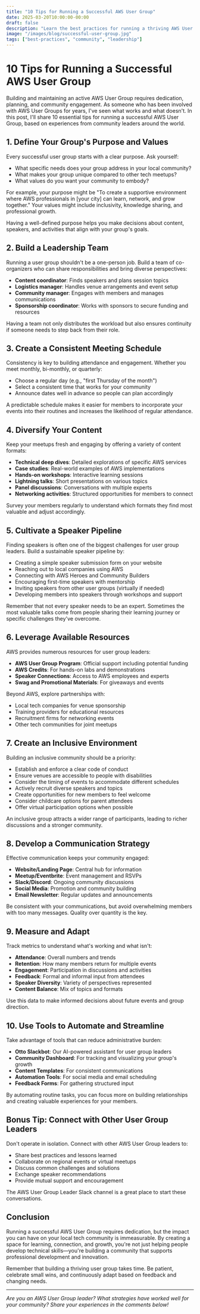 ```yaml
---
title: "10 Tips for Running a Successful AWS User Group"
date: 2025-03-20T10:00:00-00:00
draft: false
description: "Learn the best practices for running a thriving AWS User Group from experienced community leaders."
image: "/images/blog/successful-user-group.jpg"
tags: ["best-practices", "community", "leadership"]
---
```


# 10 Tips for Running a Successful AWS User Group

Building and maintaining an active AWS User Group requires dedication, planning, and community engagement. As someone who has been involved with AWS User Groups for years, I've seen what works and what doesn't. In this post, I'll share 10 essential tips for running a successful AWS User Group, based on experiences from community leaders around the world.

## 1. Define Your Group's Purpose and Values

Every successful user group starts with a clear purpose. Ask yourself:

- What specific needs does your group address in your local community?
- What makes your group unique compared to other tech meetups?
- What values do you want your community to embody?

For example, your purpose might be "To create a supportive environment where AWS professionals in [your city] can learn, network, and grow together." Your values might include inclusivity, knowledge sharing, and professional growth.

Having a well-defined purpose helps you make decisions about content, speakers, and activities that align with your group's goals.

## 2. Build a Leadership Team

Running a user group shouldn't be a one-person job. Build a team of co-organizers who can share responsibilities and bring diverse perspectives:

- **Content coordinator**: Finds speakers and plans session topics
- **Logistics manager**: Handles venue arrangements and event setup
- **Community manager**: Engages with members and manages communications
- **Sponsorship coordinator**: Works with sponsors to secure funding and resources

Having a team not only distributes the workload but also ensures continuity if someone needs to step back from their role.

## 3. Create a Consistent Meeting Schedule

Consistency is key to building attendance and engagement. Whether you meet monthly, bi-monthly, or quarterly:

- Choose a regular day (e.g., "first Thursday of the month")
- Select a consistent time that works for your community
- Announce dates well in advance so people can plan accordingly

A predictable schedule makes it easier for members to incorporate your events into their routines and increases the likelihood of regular attendance.

## 4. Diversify Your Content

Keep your meetups fresh and engaging by offering a variety of content formats:

- **Technical deep dives**: Detailed explorations of specific AWS services
- **Case studies**: Real-world examples of AWS implementations
- **Hands-on workshops**: Interactive learning sessions
- **Lightning talks**: Short presentations on various topics
- **Panel discussions**: Conversations with multiple experts
- **Networking activities**: Structured opportunities for members to connect

Survey your members regularly to understand which formats they find most valuable and adjust accordingly.

## 5. Cultivate a Speaker Pipeline

Finding speakers is often one of the biggest challenges for user group leaders. Build a sustainable speaker pipeline by:

- Creating a simple speaker submission form on your website
- Reaching out to local companies using AWS
- Connecting with AWS Heroes and Community Builders
- Encouraging first-time speakers with mentorship
- Inviting speakers from other user groups (virtually if needed)
- Developing members into speakers through workshops and support

Remember that not every speaker needs to be an expert. Sometimes the most valuable talks come from people sharing their learning journey or specific challenges they've overcome.

## 6. Leverage Available Resources

AWS provides numerous resources for user group leaders:

- **AWS User Group Program**: Official support including potential funding
- **AWS Credits**: For hands-on labs and demonstrations
- **Speaker Connections**: Access to AWS employees and experts
- **Swag and Promotional Materials**: For giveaways and events

Beyond AWS, explore partnerships with:
- Local tech companies for venue sponsorship
- Training providers for educational resources
- Recruitment firms for networking events
- Other tech communities for joint meetups

## 7. Create an Inclusive Environment

Building an inclusive community should be a priority:

- Establish and enforce a clear code of conduct
- Ensure venues are accessible to people with disabilities
- Consider the timing of events to accommodate different schedules
- Actively recruit diverse speakers and topics
- Create opportunities for new members to feel welcome
- Consider childcare options for parent attendees
- Offer virtual participation options when possible

An inclusive group attracts a wider range of participants, leading to richer discussions and a stronger community.

## 8. Develop a Communication Strategy

Effective communication keeps your community engaged:

- **Website/Landing Page**: Central hub for information
- **Meetup/Eventbrite**: Event management and RSVPs
- **Slack/Discord**: Ongoing community discussions
- **Social Media**: Promotion and community building
- **Email Newsletter**: Regular updates and announcements

Be consistent with your communications, but avoid overwhelming members with too many messages. Quality over quantity is the key.

## 9. Measure and Adapt

Track metrics to understand what's working and what isn't:

- **Attendance**: Overall numbers and trends
- **Retention**: How many members return for multiple events
- **Engagement**: Participation in discussions and activities
- **Feedback**: Formal and informal input from attendees
- **Speaker Diversity**: Variety of perspectives represented
- **Content Balance**: Mix of topics and formats

Use this data to make informed decisions about future events and group direction.

## 10. Use Tools to Automate and Streamline

Take advantage of tools that can reduce administrative burden:

- **Otto Slackbot**: Our AI-powered assistant for user group leaders
- **Community Dashboard**: For tracking and visualizing your group's growth
- **Content Templates**: For consistent communications
- **Automation Tools**: For social media and email scheduling
- **Feedback Forms**: For gathering structured input

By automating routine tasks, you can focus more on building relationships and creating valuable experiences for your members.

## Bonus Tip: Connect with Other User Group Leaders

Don't operate in isolation. Connect with other AWS User Group leaders to:

- Share best practices and lessons learned
- Collaborate on regional events or virtual meetups
- Discuss common challenges and solutions
- Exchange speaker recommendations
- Provide mutual support and encouragement

The AWS User Group Leader Slack channel is a great place to start these conversations.

## Conclusion

Running a successful AWS User Group requires dedication, but the impact you can have on your local tech community is immeasurable. By creating a space for learning, connection, and growth, you're not just helping people develop technical skills—you're building a community that supports professional development and innovation.

Remember that building a thriving user group takes time. Be patient, celebrate small wins, and continuously adapt based on feedback and changing needs.

---

*Are you an AWS User Group leader? What strategies have worked well for your community? Share your experiences in the comments below!*

